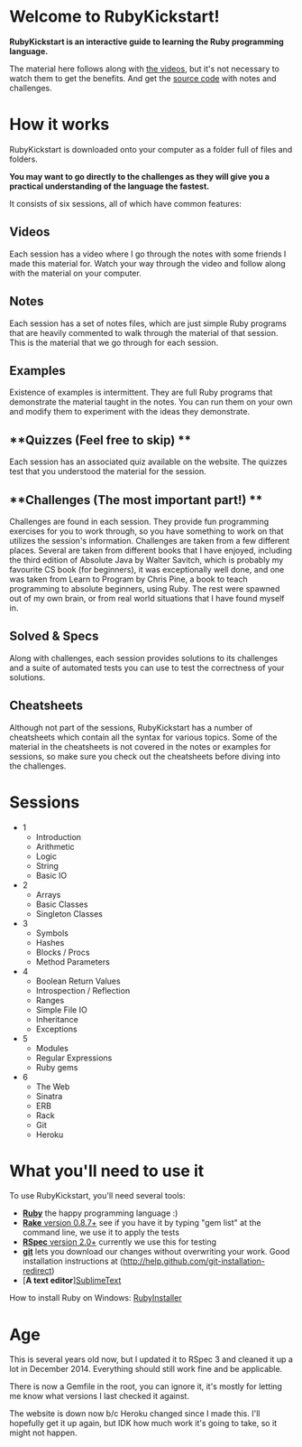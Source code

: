 Welcome to RubyKickstart!
=========================

**RubyKickstart is an interactive guide to learning the Ruby programming language.**

The material here follows along with [the videos](https://vimeo.com/channels/844657), but it's not necessary to watch them to get the benefits.
And get the [source code](https://github.com/JoshCheek/ruby-kickstart) with notes and challenges.


How it works
============

RubyKickstart is downloaded onto your computer as a folder full of files and folders.

**You may want to go directly to the challenges as they will give you a practical understanding of the language the fastest.**

It consists of six sessions, all of which have common features:

  **Videos**
  ----------
  Each session has a video where I go through the notes with some friends I made this material for.
  Watch your way through the video and follow along with the material on your computer.

  **Notes**
  ---------
  Each session has a set of notes files, which are just simple Ruby programs that are heavily commented to walk
  through the material of that session. This is the material that we go through for each session.

  **Examples**
  ------------
  Existence of examples is intermittent. They are full Ruby programs that demonstrate the material taught in the notes.
  You can run them on your own and modify them to experiment with the ideas they demonstrate.

  **Quizzes (Feel free to skip) **
  -----------
  Each session has an associated quiz available on the website. The quizzes test that you understood the material for the session.

  **Challenges (The most important part!) **
  --------------
  Challenges are found in each session. They provide fun programming exercises for you to work through,
  so you have something to work on that utilizes the session's information. Challenges are taken
  from a few different places. Several are taken from different books that I have enjoyed, including the third edition
  of Absolute Java by Walter Savitch, which is probably my favourite CS book (for beginners), it was exceptionally well done,
  and one was taken from Learn to Program by Chris Pine, a book to teach programming to absolute beginners, using Ruby.
  The rest were spawned out of my own brain, or from real world situations that I have found myself in.

  **Solved & Specs**
  -------------------
  Along with challenges, each session provides solutions to its challenges and
  a suite of automated tests you can use to test the correctness of your solutions.

  **Cheatsheets**
  ---------------
  Although not part of the sessions, RubyKickstart has a number of cheatsheets which contain all the syntax
  for various topics. Some of the material in the cheatsheets is not covered in the notes or examples for sessions,
  so make sure you check out the cheatsheets before diving into the challenges.


Sessions
========

- 1
    * Introduction
    * Arithmetic
    * Logic
    * String
    * Basic IO
- 2
    * Arrays
    * Basic Classes
    * Singleton Classes
- 3
    * Symbols
    * Hashes
    * Blocks / Procs
    * Method Parameters
- 4
    * Boolean Return Values
    * Introspection / Reflection
    * Ranges
    * Simple File IO
    * Inheritance
    * Exceptions
- 5
    * Modules
    * Regular Expressions
    * Ruby gems
- 6
    * The Web
    * Sinatra
    * ERB
    * Rack
    * Git
    * Heroku


What you'll need to use it
==========================

 To use RubyKickstart, you'll need several tools:

   - [**Ruby**](http://www.ruby-lang.org/en/) the happy programming language :)
   - [**Rake** version 0.8.7+](http://rubygems.org/gems/rake) see if you have it by typing "gem list" at the command line, we use it to apply the tests
   - [**RSpec** version 2.0+](http://rubygems.org/gems/rspec) currently we use this for testing
   - [**git**](http://help.github.com/git-installation-redirect) lets you download our changes without overwriting your work. Good installation instructions at (http://help.github.com/git-installation-redirect)
   - [**A text editor**][SublimeText](http://www.sublimetext.com/3)
   
 How to install Ruby on Windows: [RubyInstaller](http://rubyinstaller.org/)
 
Age
===

This is several years old now, but I updated it to RSpec 3 and cleaned it up a lot
in December 2014. Everything should still work fine and be applicable.

There is now a Gemfile in the root, you can ignore it, it's mostly for letting me
know what versions I last checked it against.

The website is down now b/c Heroku changed since I made this. I'll hopefully get
it up again, but IDK how much work it's going to take, so it might not happen.

